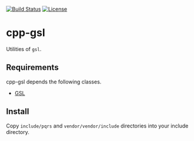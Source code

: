 [![Build Status](https://github.com/pqrs-org/cpp-gsl/workflows/CI/badge.svg)](https://github.com/pqrs-org/cpp-gsl/actions)
[![License](https://img.shields.io/badge/license-Boost%20Software%20License-blue.svg)](https://github.com/pqrs-org/cpp-gsl/blob/main/LICENSE.md)

# cpp-gsl

Utilities of `gsl`.

## Requirements

cpp-gsl depends the following classes.

- [GSL](https://github.com/microsoft/gsl)

## Install

Copy `include/pqrs` and `vendor/vendor/include` directories into your include directory.
